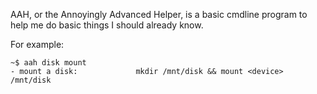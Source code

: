 AAH, or the Annoyingly Advanced Helper, is a basic cmdline program to help me do basic things I should already know.

For example:

```
~$ aah disk mount
- mount a disk:				mkdir /mnt/disk && mount <device> /mnt/disk
```
